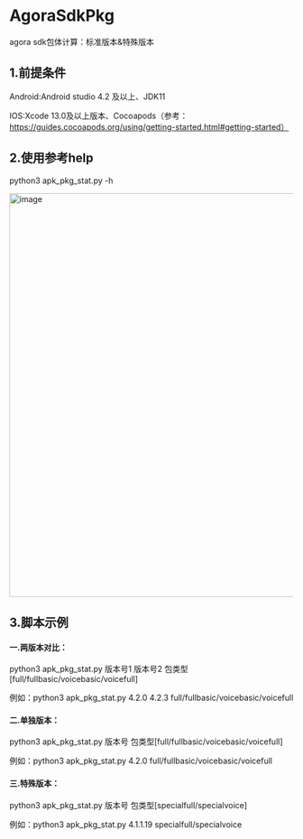 # AgoraSdkPkg
agora sdk包体计算：标准版本&特殊版本
## 1.前提条件
Android:Android studio 4.2 及以上、JDK11

IOS:Xcode 13.0及以上版本、Cocoapods（参考：https://guides.cocoapods.org/using/getting-started.html#getting-started）

## 2.使用参考help
python3 apk_pkg_stat.py -h

<img width="716" alt="image" src="https://github.com/chowen-zz/agorartc-pkg-size/assets/6028309/fea7cc92-6983-4e8d-8e85-8389a558fb5e">


## 3.脚本示例
#### 一.两版本对比：
python3 apk_pkg_stat.py 版本号1 版本号2 包类型[full/fullbasic/voicebasic/voicefull]
  
   例如：python3 apk_pkg_stat.py  4.2.0  4.2.3  full/fullbasic/voicebasic/voicefull
#### 二.单独版本：
python3 apk_pkg_stat.py 版本号 包类型[full/fullbasic/voicebasic/voicefull]
   
   例如：python3 apk_pkg_stat.py 4.2.0 full/fullbasic/voicebasic/voicefull
#### 三.特殊版本：
python3 apk_pkg_stat.py 版本号 包类型[specialfull/specialvoice]
  
   例如：python3 apk_pkg_stat.py 4.1.1.19 specialfull/specialvoice
